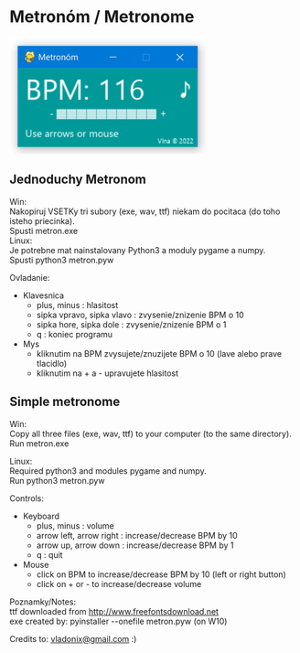 # Metronóm / Metronome

![Preview](preview.png)

## Jednoduchy Metronom

Win:   
Nakopiruj VSETKy tri subory (exe, wav, ttf) niekam do pocitaca (do toho isteho priecinka).   
Spusti metron.exe   
Linux:   
Je potrebne mat nainstalovany Python3 a moduly pygame a numpy.   
Spusti python3 metron.pyw


Ovladanie:
 - Klavesnica
   - plus, minus              : hlasitost
   - sipka vpravo, sipka vlavo : zvysenie/znizenie BPM o 10
   - sipka hore, sipka dole    : zvysenie/znizenie BPM o 1
   - q                         : koniec programu
  - Mys
    - kliknutim na BPM zvysujete/znuzijete BPM o 10 (lave alebo prave tlacidlo)
    - kliknutim na + a - upravujete hlasitost

## Simple metronome

Win:   
Copy all three files (exe, wav, ttf) to your computer (to the same directory).   
Run metron.exe    

Linux:    
Required python3 and modules pygame and numpy.   
Run python3 metron.pyw

Controls:
 - Keyboard
   - plus, minus              : volume
   - arrow left, arrow right  : increase/decrease BPM by 10
   - arrow up, arrow down     : increase/decrease BPM by 1
   - q                        : quit 
  - Mouse
    - click on BPM to increase/decrease BPM by 10 (left or right button)
    - click on + or - to increase/decrease volume

Poznamky/Notes:   
ttf downloaded from http://www.freefontsdownload.net   
exe created by: pyinstaller --onefile metron.pyw (on W10)

Credits to: vladonix@gmail.com  :)
